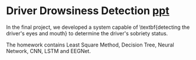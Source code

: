 # Driver Drowsiness Detection  [ppt](https://docs.google.com/presentation/d/15A6wY0z4VIwalwO9hkm1igN1e6Aou2JlbVVkLIjp2hQ/edit#slide=id.p/)
In the final project, we developed a system capable of \textbf{detecting the driver's eyes and mouth} to determine the driver's sobriety status.

The homework contains Least Square Method, Decision Tree, Neural Network, CNN, LSTM and EEGNet.
